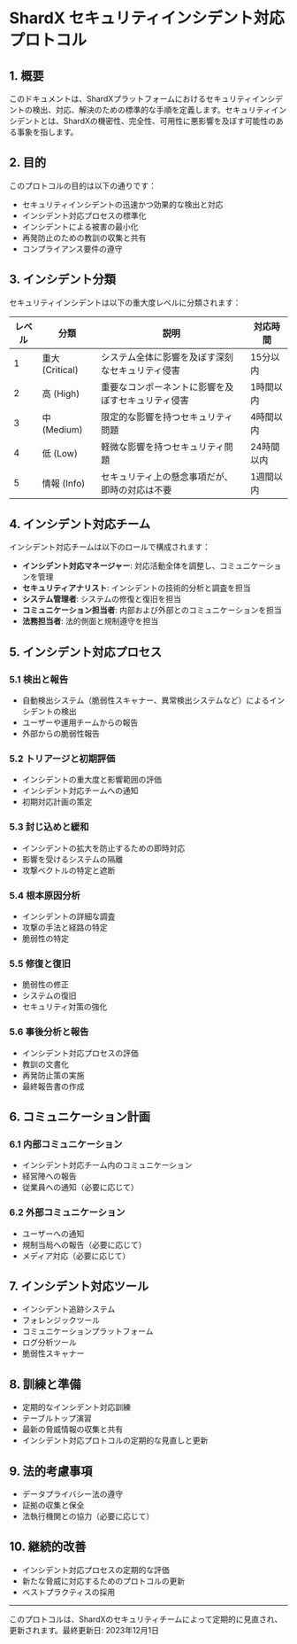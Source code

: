 # ShardX セキュリティインシデント対応プロトコル

## 1. 概要

このドキュメントは、ShardXプラットフォームにおけるセキュリティインシデントの検出、対応、解決のための標準的な手順を定義します。セキュリティインシデントとは、ShardXの機密性、完全性、可用性に悪影響を及ぼす可能性のある事象を指します。

## 2. 目的

このプロトコルの目的は以下の通りです：

- セキュリティインシデントの迅速かつ効果的な検出と対応
- インシデント対応プロセスの標準化
- インシデントによる被害の最小化
- 再発防止のための教訓の収集と共有
- コンプライアンス要件の遵守

## 3. インシデント分類

セキュリティインシデントは以下の重大度レベルに分類されます：

| レベル | 分類 | 説明 | 対応時間 |
|-------|------|------|---------|
| 1 | 重大 (Critical) | システム全体に影響を及ぼす深刻なセキュリティ侵害 | 15分以内 |
| 2 | 高 (High) | 重要なコンポーネントに影響を及ぼすセキュリティ侵害 | 1時間以内 |
| 3 | 中 (Medium) | 限定的な影響を持つセキュリティ問題 | 4時間以内 |
| 4 | 低 (Low) | 軽微な影響を持つセキュリティ問題 | 24時間以内 |
| 5 | 情報 (Info) | セキュリティ上の懸念事項だが、即時の対応は不要 | 1週間以内 |

## 4. インシデント対応チーム

インシデント対応チームは以下のロールで構成されます：

- **インシデント対応マネージャー**: 対応活動全体を調整し、コミュニケーションを管理
- **セキュリティアナリスト**: インシデントの技術的分析と調査を担当
- **システム管理者**: システムの修復と復旧を担当
- **コミュニケーション担当者**: 内部および外部とのコミュニケーションを担当
- **法務担当者**: 法的側面と規制遵守を担当

## 5. インシデント対応プロセス

### 5.1 検出と報告

- 自動検出システム（脆弱性スキャナー、異常検出システムなど）によるインシデントの検出
- ユーザーや運用チームからの報告
- 外部からの脆弱性報告

### 5.2 トリアージと初期評価

- インシデントの重大度と影響範囲の評価
- インシデント対応チームへの通知
- 初期対応計画の策定

### 5.3 封じ込めと緩和

- インシデントの拡大を防止するための即時対応
- 影響を受けるシステムの隔離
- 攻撃ベクトルの特定と遮断

### 5.4 根本原因分析

- インシデントの詳細な調査
- 攻撃の手法と経路の特定
- 脆弱性の特定

### 5.5 修復と復旧

- 脆弱性の修正
- システムの復旧
- セキュリティ対策の強化

### 5.6 事後分析と報告

- インシデント対応プロセスの評価
- 教訓の文書化
- 再発防止策の実施
- 最終報告書の作成

## 6. コミュニケーション計画

### 6.1 内部コミュニケーション

- インシデント対応チーム内のコミュニケーション
- 経営陣への報告
- 従業員への通知（必要に応じて）

### 6.2 外部コミュニケーション

- ユーザーへの通知
- 規制当局への報告（必要に応じて）
- メディア対応（必要に応じて）

## 7. インシデント対応ツール

- インシデント追跡システム
- フォレンジックツール
- コミュニケーションプラットフォーム
- ログ分析ツール
- 脆弱性スキャナー

## 8. 訓練と準備

- 定期的なインシデント対応訓練
- テーブルトップ演習
- 最新の脅威情報の収集と共有
- インシデント対応プロトコルの定期的な見直しと更新

## 9. 法的考慮事項

- データプライバシー法の遵守
- 証拠の収集と保全
- 法執行機関との協力（必要に応じて）

## 10. 継続的改善

- インシデント対応プロセスの定期的な評価
- 新たな脅威に対応するためのプロトコルの更新
- ベストプラクティスの採用

---

このプロトコルは、ShardXのセキュリティチームによって定期的に見直され、更新されます。最終更新日: 2023年12月1日